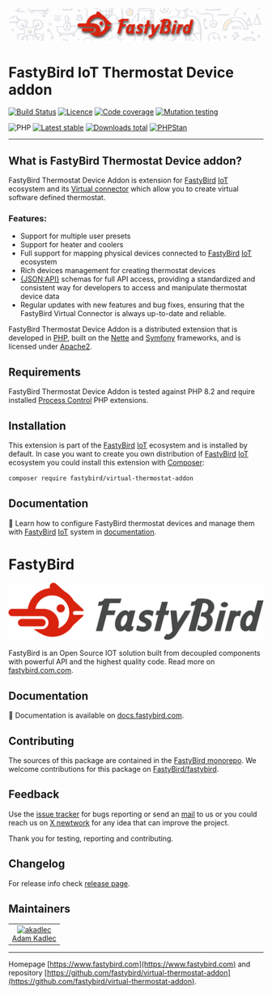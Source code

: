 <p align="center">
	<img src="https://github.com/fastybird/.github/blob/main/assets/repo_title.png?raw=true" alt="FastyBird"/>
</p>

# FastyBird IoT Thermostat Device addon

[![Build Status](https://flat.badgen.net/github/checks/FastyBird/virtual-thermostat-addon/main?cache=300&style=flat-square)](https://github.com/FastyBird/virtual-thermostat-addon/actions)
[![Licence](https://flat.badgen.net/github/license/FastyBird/virtual-thermostat-addon?cache=300&style=flat-square)](https://github.com/FastyBird/virtual-thermostat-addon/blob/main/LICENSE.md)
[![Code coverage](https://flat.badgen.net/coveralls/c/github/FastyBird/virtual-thermostat-addon?cache=300&style=flat-square)](https://coveralls.io/r/FastyBird/virtual-thermostat-addon)
[![Mutation testing](https://img.shields.io/endpoint?style=flat-square&url=https%3A%2F%2Fbadge-api.stryker-mutator.io%2Fgithub.com%2FFastyBird%2Fvirtual-thermostat-addon%2Fmain)](https://dashboard.stryker-mutator.io/reports/github.com/FastyBird/virtual-thermostat-addon/main)

![PHP](https://flat.badgen.net/packagist/php/FastyBird/virtual-thermostat-addon?cache=300&style=flat-square)
[![Latest stable](https://flat.badgen.net/packagist/v/FastyBird/virtual-thermostat-addon/latest?cache=300&style=flat-square)](https://packagist.org/packages/FastyBird/virtual-thermostat-addon)
[![Downloads total](https://flat.badgen.net/packagist/dt/FastyBird/virtual-thermostat-addon?cache=300&style=flat-square)](https://packagist.org/packages/FastyBird/virtual-thermostat-addon)
[![PHPStan](https://flat.badgen.net/static/PHPStan/enabled/green?cache=300&style=flat-square)](https://github.com/phpstan/phpstan)

***

## What is FastyBird Thermostat Device addon?

FastyBird Thermostat Device Addon is extension for [FastyBird](https://www.fastybird.com) [IoT](https://en.wikipedia.org/wiki/Internet_of_things) ecosystem
and its [Virtual connector](https://github.com/fastybird/virtual-connector) which allow you to create virtual software
defined thermostat.

### Features:

- Support for multiple user presets
- Support for heater and coolers
- Full support for mapping physical devices connected to [FastyBird](https://www.fastybird.com) [IoT](https://en.wikipedia.org/wiki/Internet_of_things) ecosystem
- Rich devices management for creating thermostat devices
- [{JSON:API}](https://jsonapi.org/) schemas for full API access, providing a standardized and consistent way for developers to access and manipulate thermostat device data
- Regular updates with new features and bug fixes, ensuring that the FastyBird Virtual Connector is always up-to-date and reliable.

FastyBird Thermostat Device Addon is a distributed extension that is developed in [PHP](https://www.php.net), built on the [Nette](https://nette.org) and [Symfony](https://symfony.com) frameworks,
and is licensed under [Apache2](http://www.apache.org/licenses/LICENSE-2.0).

## Requirements

FastyBird Thermostat Device Addon is tested against PHP 8.2 and require installed [Process Control](https://www.php.net/manual/en/book.pcntl.php)
PHP extensions.

## Installation

This extension is part of the [FastyBird](https://www.fastybird.com) [IoT](https://en.wikipedia.org/wiki/Internet_of_things) ecosystem and is installed by default.
In case you want to create you own distribution of [FastyBird](https://www.fastybird.com) [IoT](https://en.wikipedia.org/wiki/Internet_of_things) ecosystem you could install this extension with  [Composer](http://getcomposer.org/):

```sh
composer require fastybird/virtual-thermostat-addon
```

## Documentation

:book: Learn how to configure FastyBird thermostat devices and manage them with [FastyBird](https://www.fastybird.com) [IoT](https://en.wikipedia.org/wiki/Internet_of_things) system
in [documentation](https://github.com/FastyBird/virtual-thermostat-addon/wiki).

# FastyBird

<p align="center">
	<img src="https://github.com/fastybird/.github/blob/main/assets/fastybird_row.svg?raw=true" alt="FastyBird"/>
</p>

FastyBird is an Open Source IOT solution built from decoupled components with powerful API and the highest quality code. Read more on [fastybird.com.com](https://www.fastybird.com).

## Documentation

:book: Documentation is available on [docs.fastybird.com](https://docs.fastybird.com).

## Contributing

The sources of this package are contained in the [FastyBird monorepo](https://github.com/FastyBird/fastybird). We welcome
contributions for this package on [FastyBird/fastybird](https://github.com/FastyBird/).

## Feedback

Use the [issue tracker](https://github.com/FastyBird/fastybird/issues) for bugs reporting or send an [mail](mailto:code@fastybird.com)
to us or you could reach us on [X newtwork](https://x.com/fastybird) for any idea that can improve the project.

Thank you for testing, reporting and contributing.

## Changelog

For release info check [release page](https://github.com/FastyBird/fastybird/releases).

## Maintainers

<table>
	<tbody>
		<tr>
			<td align="center">
				<a href="https://github.com/akadlec">
					<img alt="akadlec" width="80" height="80" src="https://avatars3.githubusercontent.com/u/1866672?s=460&amp;v=4" />
				</a>
				<br>
				<a href="https://github.com/akadlec">Adam Kadlec</a>
			</td>
		</tr>
	</tbody>
</table>

***
Homepage [https://www.fastybird.com](https://www.fastybird.com) and
repository [https://github.com/fastybird/virtual-thermostat-addon](https://github.com/fastybird/virtual-thermostat-addon).
